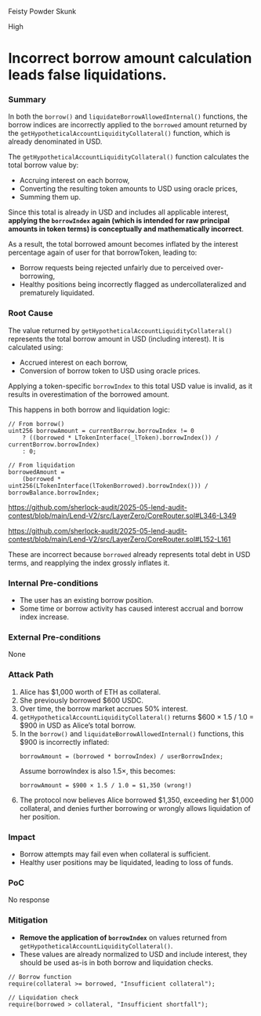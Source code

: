 Feisty Powder Skunk

High

# Incorrect borrow amount calculation leads false liquidations.

### Summary

In both the `borrow()` and `liquidateBorrowAllowedInternal()` functions, the borrow indices are incorrectly applied to the `borrowed` amount returned by the `getHypotheticalAccountLiquidityCollateral()` function, which is already denominated in USD.

The `getHypotheticalAccountLiquidityCollateral()` function calculates the total borrow value by:
- Accruing interest on each borrow,
- Converting the resulting token amounts to USD using oracle prices,
- Summing them up.

Since this total is already in USD and includes all applicable interest, **applying the `borrowIndex` again (which is intended for raw principal amounts in token terms) is conceptually and mathematically incorrect**.

As a result, the total borrowed amount becomes inflated by the interest percentage again of user for that borrowToken, leading to:
- Borrow requests being rejected unfairly due to perceived over-borrowing,
- Healthy positions being incorrectly flagged as undercollateralized and prematurely liquidated.




### Root Cause

The value returned by `getHypotheticalAccountLiquidityCollateral()` represents the total borrow amount in USD (including interest). It is calculated using:
- Accrued interest on each borrow,
- Conversion of borrow token to USD using oracle prices.

Applying a token-specific `borrowIndex` to this total USD value is invalid, as it results in overestimation of the borrowed amount.

This happens in both borrow and liquidation logic:

```solidity
// From borrow()
uint256 borrowAmount = currentBorrow.borrowIndex != 0
    ? ((borrowed * LTokenInterface(_lToken).borrowIndex()) / currentBorrow.borrowIndex)
    : 0;

// From liquidation
borrowedAmount =
    (borrowed * uint256(LTokenInterface(lTokenBorrowed).borrowIndex())) / borrowBalance.borrowIndex;
```

https://github.com/sherlock-audit/2025-05-lend-audit-contest/blob/main/Lend-V2/src/LayerZero/CoreRouter.sol#L346-L349

https://github.com/sherlock-audit/2025-05-lend-audit-contest/blob/main/Lend-V2/src/LayerZero/CoreRouter.sol#L152-L161

These are incorrect because `borrowed` already represents total debt in USD terms, and reapplying the index grossly inflates it.



### Internal Pre-conditions

- The user has an existing borrow position.
- Some time or borrow activity has caused interest accrual and borrow index increase.


### External Pre-conditions

None


### Attack Path

1. Alice has $1,000 worth of ETH as collateral.
2. She previously borrowed $600 USDC.
3. Over time, the borrow market accrues 50% interest.
4. `getHypotheticalAccountLiquidityCollateral()` returns $600 × 1.5 / 1.0 = $900 in USD as Alice’s total borrow.
5. In the `borrow()` and  `liquidateBorrowAllowedInternal()` functions, this $900 is incorrectly inflated:
   ```solidity
   borrowAmount = (borrowed * borrowIndex) / userBorrowIndex;
   ```
   Assume borrowIndex is also 1.5×, this becomes:
   ```solidity
   borrowAmount = $900 × 1.5 / 1.0 = $1,350 (wrong!)
   ```
6. The protocol now believes Alice borrowed $1,350, exceeding her $1,000 collateral, and denies further borrowing or wrongly allows liquidation of her position.


### Impact

- Borrow attempts may fail even when collateral is sufficient.
- Healthy user positions may be liquidated, leading to loss of funds.


### PoC

No response

### Mitigation

- **Remove the application of `borrowIndex`** on values returned from `getHypotheticalAccountLiquidityCollateral()`.
- These values are already normalized to USD and include interest, they should be used as-is in both borrow and liquidation checks.

```solidity
// Borrow function
require(collateral >= borrowed, "Insufficient collateral");

// Liquidation check
require(borrowed > collateral, "Insufficient shortfall");
```
